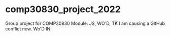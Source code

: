 # comp30830_project_2022
Group project for COMP30830 Module: JS, WO'D, TK
I am causing a GitHub conflict now.
Wo'D IN

